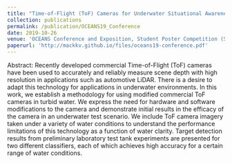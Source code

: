 ```yaml
---
title: "Time-of-Flight (ToF) Cameras for Underwater Situational Awareness"
collection: publications
permalink: /publication/OCEANS19_Conference
date: 2019-10-26
venue: 'OCEANS Conference and Exposition, Student Poster Competition (SPC)'
paperurl: 'http://mackkv.github.io/files/oceans19-conference.pdf'
---
```

Abstract: Recently developed commercial Time-of-Flight (ToF) cameras have been used to accurately and reliably measure scene depth with high resolution in applications such as automotive LiDAR. There is a desire to adapt this technology for applications in underwater environments. In this work, we establish a methodology for using modified commercial ToF cameras in turbid water. We express the need for hardware and software modifications to the camera and demonstrate initial results in the efficacy of the camera in an underwater test scenario. We include ToF camera imagery taken under a variety of water conditions to understand the performance limitations of this technology as a function of water clarity. Target detection results from preliminary laboratory test tank experiments are presented for two different classifiers, each of which achieves high accuracy for a certain range of water conditions.